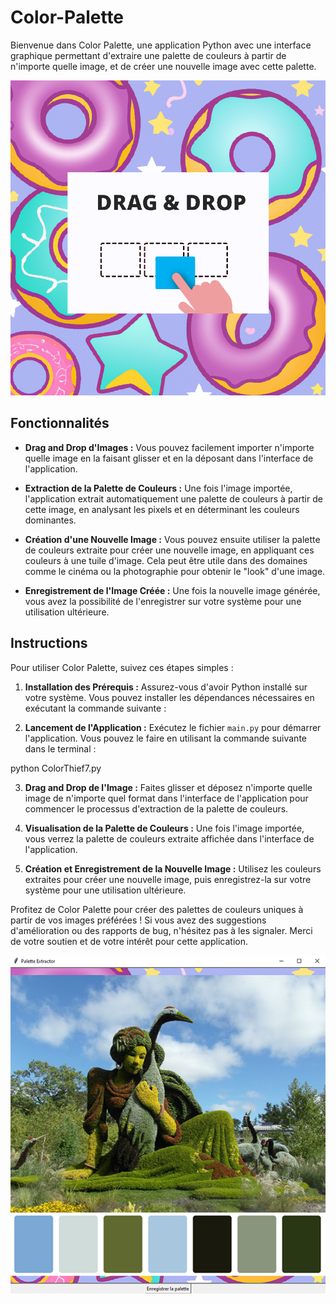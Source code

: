# Color-Palette

Bienvenue dans Color Palette, une application Python avec une interface graphique permettant d'extraire une palette de couleurs à partir de n'importe quelle image, et de créer une nouvelle image avec cette palette.

![Color Palette](dd.png)

## Fonctionnalités

- **Drag and Drop d'Images :** Vous pouvez facilement importer n'importe quelle image en la faisant glisser et en la déposant dans l'interface de l'application.
  
- **Extraction de la Palette de Couleurs :** Une fois l'image importée, l'application extrait automatiquement une palette de couleurs à partir de cette image, en analysant les pixels et en déterminant les couleurs dominantes.

- **Création d'une Nouvelle Image :** Vous pouvez ensuite utiliser la palette de couleurs extraite pour créer une nouvelle image, en appliquant ces couleurs à une tuile d'image. Cela peut être utile dans des domaines comme le cinéma ou la photographie pour obtenir le "look" d'une image.

- **Enregistrement de l'Image Créée :** Une fois la nouvelle image générée, vous avez la possibilité de l'enregistrer sur votre système pour une utilisation ultérieure.

## Instructions

Pour utiliser Color Palette, suivez ces étapes simples :

1. **Installation des Prérequis :** Assurez-vous d'avoir Python installé sur votre système. Vous pouvez installer les dépendances nécessaires en exécutant la commande suivante :


2. **Lancement de l'Application :** Exécutez le fichier `main.py` pour démarrer l'application. Vous pouvez le faire en utilisant la commande suivante dans le terminal :

python ColorThief7.py


3. **Drag and Drop de l'Image :** Faites glisser et déposez n'importe quelle image de n'importe quel format dans l'interface de l'application pour commencer le processus d'extraction de la palette de couleurs.

4. **Visualisation de la Palette de Couleurs :** Une fois l'image importée, vous verrez la palette de couleurs extraite affichée dans l'interface de l'application.

5. **Création et Enregistrement de la Nouvelle Image :** Utilisez les couleurs extraites pour créer une nouvelle image, puis enregistrez-la sur votre système pour une utilisation ultérieure.



Profitez de Color Palette pour créer des palettes de couleurs uniques à partir de vos images préférées ! Si vous avez des suggestions d'amélioration ou des rapports de bug, n'hésitez pas à les signaler. Merci de votre soutien et de votre intérêt pour cette application.

![pal](palette.png)